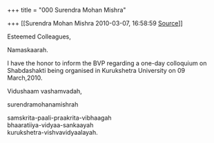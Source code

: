 +++
title = "000 Surendra Mohan Mishra"

+++
[[Surendra Mohan Mishra	2010-03-07, 16:58:59 [Source](https://groups.google.com/g/bvparishat/c/zh-JgcOV-HU)]]



Esteemed Colleagues,

Namaskaarah.

I have the honor to inform the BVP regarding a one-day colloquium on  
Shabdashakti being organised in Kurukshetra University on 09  
March,2010.

Vidushaam vashamvadah,

surendramohanamishrah

samskrita-paali-praakrita-vibhaagah  
bhaaratiiya-vidyaa-sankaayah  
kurukshetra-vishvavidyaalayah.  


